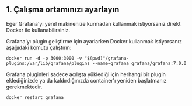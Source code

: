 ## 1. Çalışma ortamınızı ayarlayın

Eğer Grafana'yı yerel makinenize kurmadan kullanmak istiyorsanız direkt Docker ile kullanabilirsiniz.

Grafana'yı plugin geliştirme için ayarlarken Docker kullanmak istiyorsanız aşağıdaki komutu çalıştırın:

```
docker run -d -p 3000:3000 -v "$(pwd)"/grafana-plugins:/var/lib/grafana/plugins --name=grafana grafana/grafana:7.0.0
```

Grafana pluginleri sadece açılışta yüklediği için herhangi bir plugin eklediğinizde ya da kaldırdığınızda container'ı yeniden başlatmanız gerekmektedir.

```
docker restart grafana
```
